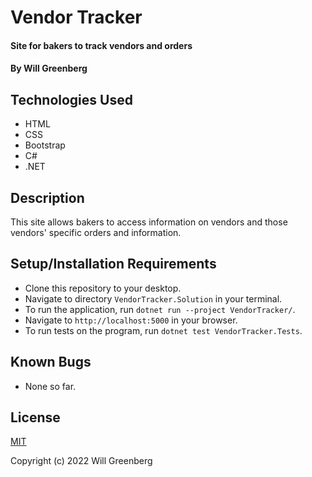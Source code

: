 # Vendor Tracker

#### Site for bakers to track vendors and orders

#### By Will Greenberg

## Technologies Used

* HTML
* CSS
* Bootstrap
* C#
* .NET

## Description

This site allows bakers to access information on vendors and those vendors' specific orders and information.

## Setup/Installation Requirements

* Clone this repository to your desktop.
* Navigate to directory `VendorTracker.Solution` in your terminal.
* To run the application, run `dotnet run --project VendorTracker/`.
* Navigate to `http://localhost:5000` in your browser.
* To run tests on the program, run `dotnet test VendorTracker.Tests`.

## Known Bugs

* None so far.

## License

[MIT](https://opensource.org/licenses/MIT)

Copyright (c) 2022 Will Greenberg